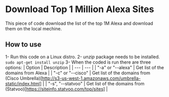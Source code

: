 # Download Top 1 Million Alexa Sites
This piece of code download the list of the top 1M Alexa and download them on the local mechine.

## How to use

1- Run this code on a Linux distro.
2- *unzip* package needs to be installed.
`sudo apt-get install unzip`
3- When the coded is run there are three options:
| Option | Description |
| --- | --- |
| "-a" or "--alexa" | Get list of the domains from Alexa |
| "-c" or "--cisco" | Get list of the domains from (Cisco Umbrella)[http://s3-us-west-1.amazonaws.com/umbrella-static/index.html] |
| "-s", "--statvoo" | Get list of the domains from (Statvoo)[https://siteinfo.statvoo.com/top/sites] |
